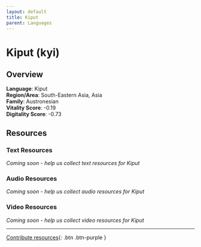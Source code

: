 ```yaml
---
layout: default
title: Kiput
parent: Languages
---
```


# Kiput (kyi)

## Overview

**Language**: Kiput  
**Region/Area**: South-Eastern Asia, Asia  
**Family**: Austronesian  
**Vitality Score**: -0.19  
**Digitality Score**: -0.73  

## Resources

### Text Resources
*Coming soon - help us collect text resources for Kiput*

### Audio Resources
*Coming soon - help us collect audio resources for Kiput*

### Video Resources
*Coming soon - help us collect video resources for Kiput*

---

[Contribute resources](https://fairtrain.github.io/){: .btn .btn-purple }
